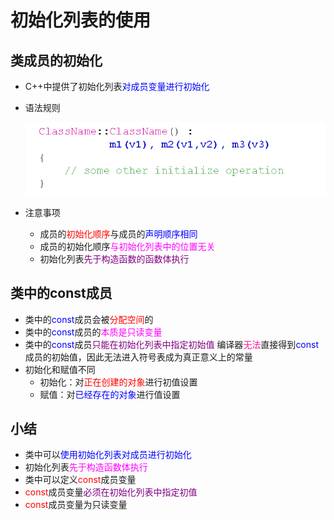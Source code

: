 # 初始化列表的使用
## 类成员的初始化
- C++中提供了初始化列表<font color=blue>对成员变量进行初始化</font>
- 语法规则
  
  ![Alt text](image.png)

- 注意事项
  - 成员的<font color=red>初始化顺序</font>与成员的<font color=blue>声明顺序相同</font>
  - 成员的初始化顺序<font color=Fuchsia>与初始化列表中的位置无关</font>
  - 初始化列表<font color=purple>先于构造函数的函数体执行</font>

## 类中的const成员
- 类中的<font color=blue>const</font>成员会被<font color=red>分配空间</font>的
- 类中的<font color=blue>const</font>成员的<font color=Fuchsia>本质是只读变量</font>
- 类中的<font color=blue>const</font>成员<font color=purple>只能在初始化列表中指定初始值</font>
  编译器<font color=deeppink>无法</font>直接得到<font color=blue>const</font>成员的初始值，因此无法进入符号表成为真正意义上的常量
- 初始化和赋值不同
  - 初始化：对<font color=red>正在创建的对象</font>进行初值设置
  - 赋值：对<font color=blue>已经存在的对象</font>进行值设置
  
## 小结
- 类中可以<font color=blue>使用初始化列表对成员进行初始化</font>
- 初始化列表<font color=Fuchsia>先于构造函数体执行</font>
- 类中可以定义<font color=red>const</font>成员变量
- <font color=red>const</font>成员变量<font color=purple>必须在初始化列表中指定初值</font>
- <font color=red>const</font>成员变量为只读变量